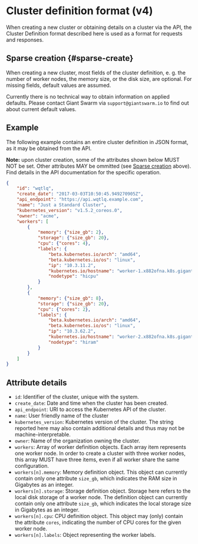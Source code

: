 # Cluster definition format (v4)

When creating a new cluster or obtaining details on a cluster via the API, the Cluster Definition format described here is used as a format for requests and responses.

## Sparse creation {#sparse-create}

When creating a new cluster, most fields of the cluster definition, e. g. the number of worker nodes, the memory size, or the disk size, are optional. For missing fields, default values are assumed.

Currently there is no technical way to obtain information on applied defaults. Please contact Giant Swarm via `support@giantswarm.io` to find out about current default values.

## Example

The following example contains an entire cluster definition in JSON format, as it may be obtained from the API.

__Note:__ upon cluster creation, some of the attributes shown below MUST NOT be set. Other attributes MAY be ommitted (see [Sparse creation](#sparse-create) above). Find details in the API documentation for the specific operation.

```json
{
    "id": "wqtlq",
    "create_date": "2017-03-03T10:50:45.949270905Z",
    "api_endpoint": "https://api.wqtlq.example.com",
    "name": "Just a Standard Cluster",
    "kubernetes_version": "v1.5.2_coreos.0",
    "owner": "acme",
    "workers": [
        {
            "memory": {"size_gb": 2},
            "storage": {"size_gb": 20},
            "cpu": {"cores": 4},
            "labels": {
                "beta.kubernetes.io/arch": "amd64",
                "beta.kubernetes.io/os": "linux",
                "ip": "10.3.11.2",
                "kubernetes.io/hostname": "worker-1.x882ofna.k8s.gigantic.io",
                "nodetype": "hicpu"
            }
        },
        {
            "memory": {"size_gb": 8},
            "storage": {"size_gb": 20},
            "cpu": {"cores": 2},
            "labels": {
                "beta.kubernetes.io/arch": "amd64",
                "beta.kubernetes.io/os": "linux",
                "ip": "10.3.62.2",
                "kubernetes.io/hostname": "worker-2.x882ofna.k8s.gigantic.io",
                "nodetype": "hiram"
            }
        }
    ]
}
```

## Attribute details

- `id`: Identifier of the cluster, unique with the system.
- `create_date`: Date and time when the cluster has been created.
- `api_endpoint`: URI to access the Kubernetes API of the cluster.
- `name`: User friendly name of the cluster
- `kubernetes_version`: Kubernetes version of the cluster. The string reported here may also contain additional details and thus may not be machine-interpretable.
- `owner`: Name of the organization owning the cluster.
- `workers`: Array of worker definition objects. Each array item represents one worker node. In order to create a cluster with three worker nodes, this array MUST have three items, even if all worker share the same configuration.
- `workers[n].memory`: Memory definition object. This object can currently contain only one attribute `size_gb`, which indicates the RAM size in Gigabytes as an integer.
- `workers[n].storage`: Storage definition object. Storage here refers to the local disk storage of a worker node. The definition object can currently contain only one attribute `size_gb`, which indicates the local storage size in Gigabytes as an integer.
- `workers[n].cpu`: CPU definition object. This object may (only) contain the attribute `cores`, indicating the number of CPU cores for the given worker node.
- `workers[n].labels`: Object representing the worker labels.

